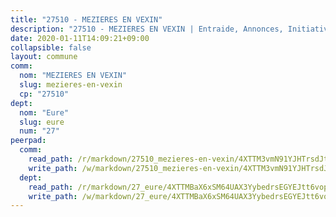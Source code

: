 ```yaml
---
title: "27510 - MEZIERES EN VEXIN"
description: "27510 - MEZIERES EN VEXIN | Entraide, Annonces, Initiatives"
date: 2020-01-11T14:09:21+09:00
collapsible: false
layout: commune
comm:
  nom: "MEZIERES EN VEXIN"
  slug: mezieres-en-vexin
  cp: "27510"
dept:
  nom: "Eure"
  slug: eure
  num: "27"
peerpad:
  comm:
    read_path: /r/markdown/27510_mezieres-en-vexin/4XTTM3vmN91YJHTrsdJtbZnZU6x6VKqurfohxUhDQMS8G9BFj
    write_path: /w/markdown/27510_mezieres-en-vexin/4XTTM3vmN91YJHTrsdJtbZnZU6x6VKqurfohxUhDQMS8G9BFj-K3TgUJ3oFnYf2nqg7WhcFvYsCeESyU2xmMHDTzYvKb3hR6S98QJQj34unpuSyFWufi3mszuvge9gXqGxBF3k3tx8fPJcLRunQ1o9kfNyuudxxuteSi3XMQogPPttaeV9JB68ZSVb
  dept:
    read_path: /r/markdown/27_eure/4XTTMBaX6xSM64UAX3YybedrsEGYEJtt6vopdQsPEFtGijgwg
    write_path: /w/markdown/27_eure/4XTTMBaX6xSM64UAX3YybedrsEGYEJtt6vopdQsPEFtGijgwg-K3TgUmjy61Gu7ZFzjoVmiacXP2Rc4pq6sxVCYUX3mFQZWQw9yCKsEoAMagtuW4jJTYhK96DsWW4cPmZLagvQNZ34BscGcu4btrtJibt18c1mpqofaWe6Q3RartDiuMTjY7NrsH4r
---
```


